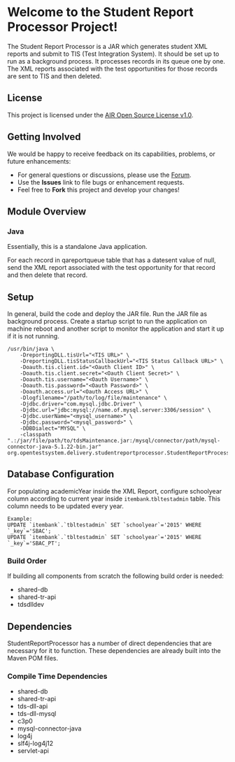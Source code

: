 # Welcome to the Student Report Processor Project!

The Student Report Processor is a JAR which generates student XML reports and submit to TIS (Test Integration System). It should be set up to run as a background process. It processes records in its queue one by one. The XML reports associated with the test opportunities for those records are sent to TIS and then deleted.

## License ##
This project is licensed under the [AIR Open Source License v1.0](http://www.smarterapp.org/documents/American_Institutes_for_Research_Open_Source_Software_License.pdf).

## Getting Involved ##
We would be happy to receive feedback on its capabilities, problems, or future enhancements:

* For general questions or discussions, please use the [Forum](http://forum.opentestsystem.org/viewforum.php?f=9).
* Use the **Issues** link to file bugs or enhancement requests.
* Feel free to **Fork** this project and develop your changes!

## Module Overview

### Java

Essentially, this is a standalone Java application.

For each record in qareportqueue table that has a datesent value of null, send the XML report associated with the test opportunity for that record and then delete that record.

## Setup
In general, build the code and deploy the JAR file. Run the JAR file as background process. Create a startup script to run the application on machine reboot and another script to monitor the application and start it up if it is not running.

```
/usr/bin/java \
    -DreportingDLL.tisUrl="<TIS URL>" \
    -DreportingDLL.tisStatusCallbackUrl="<TIS Status Callback URL>" \
    -Doauth.tis.client.id="<Oauth Client ID>" \
    -Doauth.tis.client.secret="<Oauth Client Secret>" \
    -Doauth.tis.username="<Oauth Username>" \
    -Doauth.tis.password="<Oauth Password>" \
    -Doauth.access.url="<Oauth Access URL>" \
    -Dlogfilename="/path/to/log/file/maintenance" \
    -Djdbc.driver="com.mysql.jdbc.Driver" \
    -Djdbc.url="jdbc:mysql://name.of.mysql.server:3306/session" \
    -Djdbc.userName="<mysql_username>" \
    -Djdbc.password="<mysql_password>" \
    -DDBDialect="MYSQL" \
    -classpath ".:/jar/file/path/to/tdsMaintenance.jar:/mysql/connector/path/mysql-connector-java-5.1.22-bin.jar" org.opentestsystem.delivery.studentreportprocessor.StudentReportProcessor

```
## Database Configuration
For populating academicYear inside the XML Report, configure schoolyear column according to current year inside `itembank`.`tbltestadmin` table.
This column needs to be updated every year.

```
Example:
UPDATE `itembank`.`tbltestadmin` SET `schoolyear`='2015' WHERE `_key`='SBAC';
UPDATE `itembank`.`tbltestadmin` SET `schoolyear`='2015' WHERE `_key`='SBAC_PT';
```


### Build Order

If building all components from scratch the following build order is needed:

* shared-db
* shared-tr-api
* tdsdlldev

## Dependencies
StudentReportProcessor has a number of direct dependencies that are necessary for it to function.  These dependencies are already built into the Maven POM files.

### Compile Time Dependencies
* shared-db
* shared-tr-api
* tds-dll-api
* tds-dll-mysql
* c3p0
* mysql-connector-java
* log4j
* slf4j-log4j12
* servlet-api